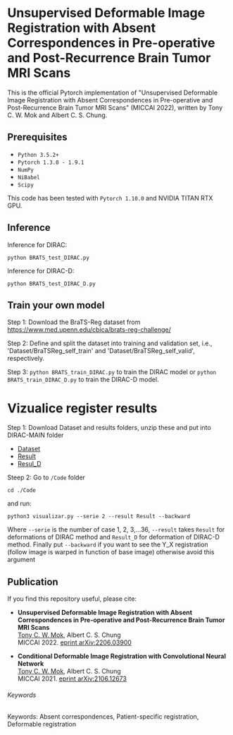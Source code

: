 # Unsupervised Deformable Image Registration with Absent Correspondences in Pre-operative and Post-Recurrence Brain Tumor MRI Scans
This is the official Pytorch implementation of "Unsupervised Deformable Image Registration with Absent Correspondences in Pre-operative and Post-Recurrence Brain Tumor MRI Scans" (MICCAI 2022), written by Tony C. W. Mok and Albert C. S. Chung.

## Prerequisites
- `Python 3.5.2+`
- `Pytorch 1.3.0 - 1.9.1`
- `NumPy`
- `NiBabel`
- `Scipy`

This code has been tested with `Pytorch 1.10.0` and NVIDIA TITAN RTX GPU.

## Inference

Inference for DIRAC:
```
python BRATS_test_DIRAC.py
```

Inference for DIRAC-D:
```
python BRATS_test_DIRAC_D.py
```

## Train your own model
Step 1: Download the BraTS-Reg dataset from https://www.med.upenn.edu/cbica/brats-reg-challenge/

Step 2: Define and split the dataset into training and validation set, i.e., 'Dataset/BraTSReg_self_train' and 'Dataset/BraTSReg_self_valid', respectively.

Step 3: `python BRATS_train_DIRAC.py` to train the DIRAC model or `python BRATS_train_DIRAC_D.py` to train the DIRAC-D model.

# Vizualice register results
Step 1: Download Dataset and results folders,  unzip these and put into DIRAC-MAIN folder

- [Dataset](https://drive.google.com/file/d/1dMaPHoEqsDqXL7vGZd9S0qMFvLmplSge/view?usp=sharing)
- [Result](https://drive.google.com/file/d/15PBky9__GEvBrA7TaTPIuNRCyy-ZTdr_/view?usp=sharing)
- [Resul_D](https://drive.google.com/file/d/1t2yRLdN2NpAZxdejMQWg662ZB-owr7HH/view?usp=sharing)

Steep 2: Go to `/Code` folder 

``` 
cd ./Code
```
and run:

```
python3 visualizar.py --serie 2 --result Result --backward
```
Where `--serie` is the number of case 1, 2, 3,...36, `--result` takes `Result` for deformations of DIRAC method and `Result_D` for deformation of DIRAC-D method.
Finally put `--backward` if you want to see the Y_X registration (follow image is warped in function of base image) otherwise avoid this argument

## Publication
If you find this repository useful, please cite:
- **Unsupervised Deformable Image Registration with Absent Correspondences in Pre-operative and Post-Recurrence Brain Tumor MRI Scans**  
[Tony C. W. Mok](https://cwmok.github.io/ "Tony C. W. Mok"), Albert C. S. Chung  
MICCAI 2022. [eprint arXiv:2206.03900](https://arxiv.org/abs/2206.03900)

- **Conditional Deformable Image Registration with Convolutional Neural Network**  
[Tony C. W. Mok](https://cwmok.github.io/ "Tony C. W. Mok"), Albert C. S. Chung  
MICCAI 2021. [eprint arXiv:2106.12673](https://arxiv.org/abs/2106.12673)

###### Keywords
Keywords: Absent correspondences, Patient-specific registration, Deformable registration